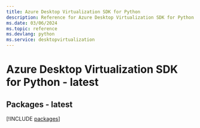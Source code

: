 ```yaml
---
title: Azure Desktop Virtualization SDK for Python
description: Reference for Azure Desktop Virtualization SDK for Python
ms.date: 03/06/2024
ms.topic: reference
ms.devlang: python
ms.service: desktopvirtualization
---
```

# Azure Desktop Virtualization SDK for Python - latest
## Packages - latest
[!INCLUDE [packages](desktop-virtualization-index.md)]